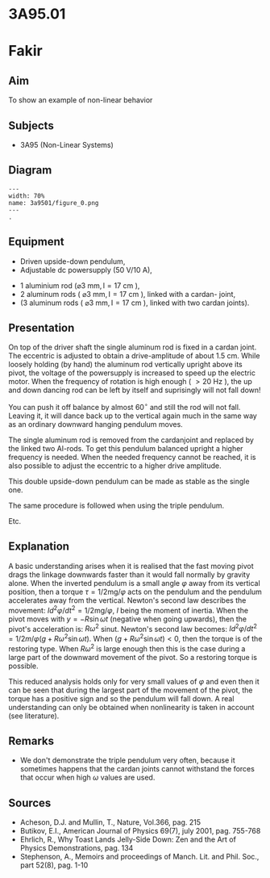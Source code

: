 

# 3A95.01 
  # Fakir 
    
  
## Aim   
 To show an example of non-linear behavior    
  
## Subjects   
* 3A95 (Non-Linear Systems)   

## Diagram
   
```{figure} figures/figure_0.png  
---  
width: 70%  
name: 3a9501/figure_0.png  
---  
. 
```

## Equipment
 *  Driven upside-down pendulum, 
 *  Adjustable dc powersupply ($50\mathrm{~V}/10\mathrm{~A}$), 
- 1 aluminium rod $(\varnothing 3 \mathrm{~mm}, \mathrm{l}=17 \mathrm{~cm}$ ),
- 2 aluminum rods ( $\varnothing 3 \mathrm{~mm}, \mathrm{I}=17 \mathrm{~cm}$ ), linked with a cardan- joint,
- (3 aluminum rods ( $\varnothing 3 \mathrm{~mm}, \mathrm{I}=17 \mathrm{~cm}$ ), linked with two cardan joints).

## Presentation   
On top of the driver shaft the single aluminum rod is fixed in a cardan joint. The eccentric is adjusted to obtain a drive-amplitude of about $1.5 \mathrm{~cm}$. While loosely holding (by hand) the aluminum rod vertically upright above its pivot, the voltage of the powersupply is increased to speed up the electric motor. When the frequency of rotation is high enough ( $>20 \mathrm{~Hz}$ ), the up and down dancing rod can be left by itself and suprisingly will not fall down!

You can push it off balance by almost $60^{\circ}$ and still the rod will not fall. Leaving it, it will dance back up to the vertical again much in the same way as an ordinary downward hanging pendulum moves.

The single aluminum rod is removed from the cardanjoint and replaced by the linked two Al-rods. To get this pendulum balanced upright a higher frequency is needed. When the needed frequency cannot be reached, it is also possible to adjust the eccentric to a higher drive amplitude.

This double upside-down pendulum can be made as stable as the single one.

The same procedure is followed when using the triple pendulum.

Etc.   
  
## Explanation   
A basic understanding arises when it is realised that the fast moving pivot drags the linkage downwards faster than it would fall normally by gravity alone. When the inverted pendulum is a small angle $\varphi$ away from its vertical position, then a torque $\tau=1 / 2 \mathrm{mg} / \varphi$ acts on the pendulum and the pendulum accelerates away from the vertical. Newton's second law describes the movement: $I d^{2} \varphi / d t^{2}=1 / 2 \mathrm{mg} / \varphi$, $I$ being the moment of inertia. When the pivot moves with $y=-R \sin \omega t$ (negative when going upwards), then the pivot's acceleration is: $R \omega^{2}$ sinut. Newton's second law becomes: $I d^{2} \varphi / d t^{2}=1 / 2 m / \varphi\left(g+R \omega^{2} \sin \omega t\right)$. When $\left(g+R \omega^{2} \sin \omega t\right)<0$, then the torque is of the restoring type. When $R \omega^{2}$ is large enough then this is the case during a large part of the downward movement of the pivot. So a restoring torque is possible.

This reduced analysis holds only for very small values of $\varphi$ and even then it can be seen that during the largest part of the movement of the pivot, the torque has a positive sign and so the pendulum will fall down. A real understanding can only be obtained when nonlinearity is taken in account (see literature).

## Remarks   
- We don't demonstrate the triple pendulum very often, because it sometimes happens that the cardan joints cannot withstand the forces that occur when high $\omega$ values are used.
   
  
## Sources
 *  Acheson, D.J. and Mullin, T., Nature, Vol.366, pag. 215 
 *  Butikov, E.I., American Journal of Physics 69(7), july 2001, pag. 755-768 
 *  Ehrlich, R., Why Toast Lands Jelly-Side Down: Zen and the Art of Physics Demonstrations, pag. 134 
 *  Stephenson, A., Memoirs and proceedings of Manch. Lit. and Phil. Soc., part 52(8), pag. 1-10
  